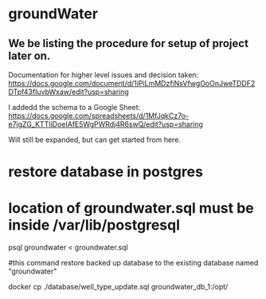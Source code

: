 # groundWater
## We be listing the procedure for setup of project later on.

Documentation for higher level issues and decision taken:
https://docs.google.com/document/d/1iPiLmMDzfiNsVfwgOoOnJweTDDF2DTpf43fIuvbWxaw/edit?usp=sharing

I addedd the schema to a Google Sheet:
https://docs.google.com/spreadsheets/d/1MfJqkCz7o-e7jgZG_KTTIiDoeIAfE5WgPWRdj4R6swQ/edit?usp=sharing

Will still be expanded, but can get started from here.


# restore database in postgres
# location of groundwater.sql must be inside /var/lib/postgresql

psql groundwater < groundwater.sql

#this command restore backed up database to the existing database named "groundwater"


docker cp ./database/well_type_update.sql groundwater_db_1:/opt/
